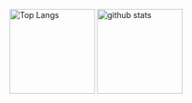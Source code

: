 <p align="left"> 
  <img alt="Top Langs" height="150px" src="https://github-readme-stats.vercel.app/api/top-langs/?username={ridge0321}&layout=compact&show_icons=true&theme=onedark" />
  <img alt="github stats" height="150px" src="https://github-readme-stats.vercel.app/api?username={ridge0321}&theme=onedark&show_icons=ture" />
</p>
